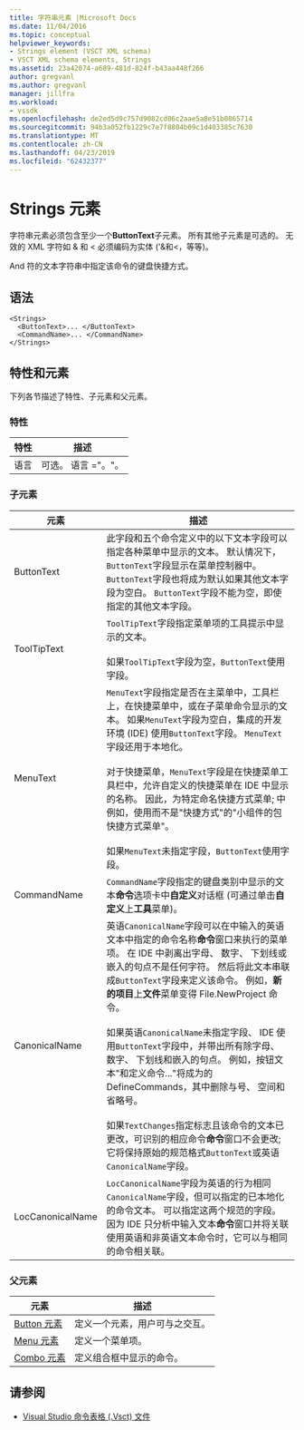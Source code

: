 ```yaml
---
title: 字符串元素 |Microsoft Docs
ms.date: 11/04/2016
ms.topic: conceptual
helpviewer_keywords:
- Strings element (VSCT XML schema)
- VSCT XML schema elements, Strings
ms.assetid: 23a42074-a689-481d-824f-b43aa448f266
author: gregvanl
ms.author: gregvanl
manager: jillfra
ms.workload:
- vssdk
ms.openlocfilehash: de2ed5d9c757d9082cd06c2aae5a8e51b0865714
ms.sourcegitcommit: 94b3a052fb1229c7e7f8804b09c1d403385c7630
ms.translationtype: MT
ms.contentlocale: zh-CN
ms.lasthandoff: 04/23/2019
ms.locfileid: "62432377"
---
```

# <a name="strings-element"></a>Strings 元素
字符串元素必须包含至少一个**ButtonText**子元素。 所有其他子元素是可选的。 无效的 XML 字符如 & 和 < 必须编码为实体 ('&amp;和&lt;，等等)。

 And 符的文本字符串中指定该命令的键盘快捷方式。

## <a name="syntax"></a>语法

```
<Strings>
  <ButtonText>... </ButtonText>
  <CommandName>... </CommandName>
</Strings>
```

## <a name="attributes-and-elements"></a>特性和元素
 下列各节描述了特性、子元素和父元素。

### <a name="attributes"></a>特性

|特性|描述|
|---------------|-----------------|
|语言|可选。 语言 ="。"。|

### <a name="child-elements"></a>子元素

|元素|描述|
|-------------|-----------------|
|ButtonText|此字段和五个命令定义中的以下文本字段可以指定各种菜单中显示的文本。 默认情况下，`ButtonText`字段显示在菜单控制器中。 `ButtonText`字段也将成为默认如果其他文本字段为空白。 `ButtonText`字段不能为空，即使指定的其他文本字段。|
|ToolTipText|`ToolTipText`字段指定菜单项的工具提示中显示的文本。<br /><br /> 如果`ToolTipText`字段为空，`ButtonText`使用字段。|
|MenuText|`MenuText`字段指定是否在主菜单中，工具栏上，在快捷菜单中，或在子菜单命令显示的文本。 如果`MenuText`字段为空白，集成的开发环境 (IDE) 使用`ButtonText`字段。 `MenuText`字段还用于本地化。<br /><br /> 对于快捷菜单，`MenuText`字段是在快捷菜单工具栏中，允许自定义的快捷菜单在 IDE 中显示的名称。 因此，为特定命名快捷方式菜单; 中例如，使用而不是"快捷方式"的"小组件的包快捷方式菜单"。<br /><br /> 如果`MenuText`未指定字段，`ButtonText`使用字段。|
|CommandName|`CommandName`字段指定的键盘类别中显示的文本**命令**选项卡中**自定义**对话框 (可通过单击**自定义**上**工具**菜单)。|
|CanonicalName|英语`CanonicalName`字段可以在中输入的英语文本中指定的命令名称**命令**窗口来执行的菜单项。 在 IDE 中剥离出字母、 数字、 下划线或嵌入的句点不是任何字符。 然后将此文本串联成`ButtonText`字段来定义该命令。 例如，**新的项目**上**文件**菜单变得 File.NewProject 命令。<br /><br /> 如果英语`CanonicalName`未指定字段、 IDE 使用`ButtonText`字段中，并带出所有除字母、 数字、 下划线和嵌入的句点。 例如，按钮文本"和定义命令..."将成为的 DefineCommands，其中删除与号、 空间和省略号。<br /><br /> 如果`TextChanges`指定标志且该命令的文本已更改，可识别的相应命令**命令**窗口不会更改; 它将保持原始的规范格式`ButtonText`或英语`CanonicalName`字段。|
|LocCanonicalName|`LocCanonicalName`字段为英语的行为相同`CanonicalName`字段，但可以指定的已本地化的命令文本。 可以指定这两个规范的字段。 因为 IDE 只分析中输入文本**命令**窗口并将关联使用英语和非英语文本命令时，它可以与相同的命令相关联。|

### <a name="parent-elements"></a>父元素

|元素|描述|
|-------------|-----------------|
|[Button 元素](../extensibility/button-element.md)|定义一个元素，用户可与之交互。|
|[Menu 元素](../extensibility/menu-element.md)|定义一个菜单项。|
|[Combo 元素](../extensibility/combo-element.md)|定义组合框中显示的命令。|

## <a name="see-also"></a>请参阅
- [Visual Studio 命令表格 (.Vsct) 文件](../extensibility/internals/visual-studio-command-table-dot-vsct-files.md)
